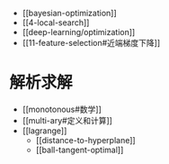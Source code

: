 - [[bayesian-optimization]]
- [[4-local-search]]
- [[deep-learning/optimization]]
- [[11-feature-selection#近端梯度下降]]
# 解析求解
- [[monotonous#数学]]
- [[multi-ary#定义和计算]]
- [[lagrange]]
  - [[distance-to-hyperplane]]
  - [[ball-tangent-optimal]]